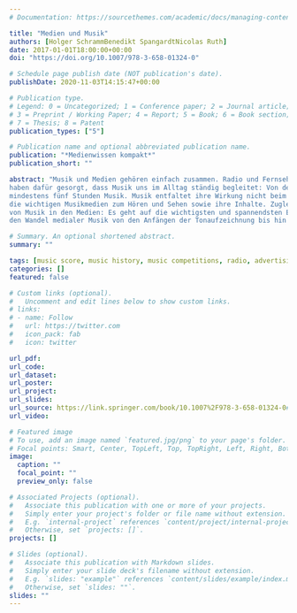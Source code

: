 ```yaml
---
# Documentation: https://sourcethemes.com/academic/docs/managing-content/

title: "Medien und Musik"
authors: [Holger SchrammBenedikt SpangardtNicolas Ruth]
date: 2017-01-01T18:00:00+00:00
doi: "https://doi.org/10.1007/978-3-658-01324-0"

# Schedule page publish date (NOT publication's date).
publishDate: 2020-11-03T14:15:47+00:00

# Publication type.
# Legend: 0 = Uncategorized; 1 = Conference paper; 2 = Journal article;
# 3 = Preprint / Working Paper; 4 = Report; 5 = Book; 6 = Book section;
# 7 = Thesis; 8 = Patent
publication_types: ["5"]

# Publication name and optional abbreviated publication name.
publication: "*Medienwissen kompakt*"
publication_short: ""

abstract: "Musik und Medien gehören einfach zusammen. Radio und Fernsehen, Werbung und Kino, Smartphones, MP3-Player und Streamingdienste 
haben dafür gesorgt, dass Musik uns im Alltag ständig begleitet: Von den 16 Stunden am Tag, die wir nicht schlafen, hören wir im Durchschnitt 
mindestens fünf Stunden Musik. Musik entfaltet ihre Wirkung nicht beim Lesen, sondern beim Hören und Sehen. Dieses Buch thematisiert deshalb 
die wichtigen Musikmedien zum Hören und Sehen sowie ihre Inhalte. Zugleich ist das Buch ein Streifzug durch die Entwicklung und die Geschichte 
von Musik in den Medien: Es geht auf die wichtigsten und spannendsten Ereignisse, Erkenntnisse und Anekdoten ein und macht die Entwicklung und 
den Wandel medialer Musik von den Anfängen der Tonaufzeichnung bis hin zu den aktuellsten Angeboten und Entwicklungen nachvollziehbar. "

# Summary. An optional shortened abstract.
summary: ""

tags: [music score, music history, music competitions, radio, advertising, YouTube]
categories: []
featured: false

# Custom links (optional).
#   Uncomment and edit lines below to show custom links.
# links:
# - name: Follow
#   url: https://twitter.com
#   icon_pack: fab
#   icon: twitter

url_pdf:
url_code:
url_dataset:
url_poster:
url_project:
url_slides:
url_source: https://link.springer.com/book/10.1007%2F978-3-658-01324-0#about
url_video:

# Featured image
# To use, add an image named `featured.jpg/png` to your page's folder.
# Focal points: Smart, Center, TopLeft, Top, TopRight, Left, Right, BottomLeft, Bottom, BottomRight.
image:
  caption: ""
  focal_point: ""
  preview_only: false

# Associated Projects (optional).
#   Associate this publication with one or more of your projects.
#   Simply enter your project's folder or file name without extension.
#   E.g. `internal-project` references `content/project/internal-project/index.md`.
#   Otherwise, set `projects: []`.
projects: []

# Slides (optional).
#   Associate this publication with Markdown slides.
#   Simply enter your slide deck's filename without extension.
#   E.g. `slides: "example"` references `content/slides/example/index.md`.
#   Otherwise, set `slides: ""`.
slides: ""
---
```

